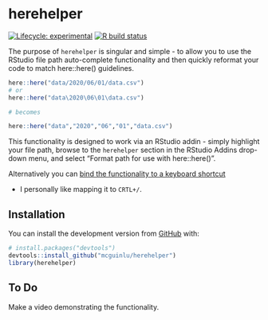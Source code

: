 
<!-- README.md is generated from README.Rmd. Please edit that file -->

# herehelper

<!-- badges: start -->

[![Lifecycle:
experimental](https://img.shields.io/badge/lifecycle-experimental-orange.svg)](https://www.tidyverse.org/lifecycle/#experimental)
[![R build
status](https://github.com/mcguinlu/herehelper/workflows/R-CMD-check/badge.svg)](https://github.com/mcguinlu/herehelper/actions)
<!-- badges: end -->

The purpose of `herehelper` is singular and simple - to allow you to use
the RStudio file path auto-complete functionality and then quickly
reformat your code to match here::here() guidelines.

``` r
here::here("data/2020/06/01/data.csv")
# or
here::here("data\2020\06\01\data.csv")

# becomes

here::here("data","2020","06","01","data.csv")
```

This functionality is designed to work via an RStudio addin - simply
highlight your file path, browse to the `herehelper` section in the
RStudio Addins drop-down menu, and select “Format path for use with
here::here()”.

Alternatively you can [bind the functionality to a keyboard
shortcut](https://support.rstudio.com/hc/en-us/articles/206382178-Customizing-Keyboard-Shortcuts)
- I personally like mapping it to `CRTL+/`.

## Installation

You can install the development version from
[GitHub](https://github.com/) with:

``` r
# install.packages("devtools")
devtools::install_github("mcguinlu/herehelper")
library(herehelper)
```

## To Do

Make a video demonstrating the functionality.
